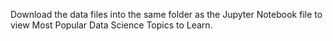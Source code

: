 Download the data files into the same folder as the Jupyter Notebook file to view Most Popular Data Science Topics to Learn. 
